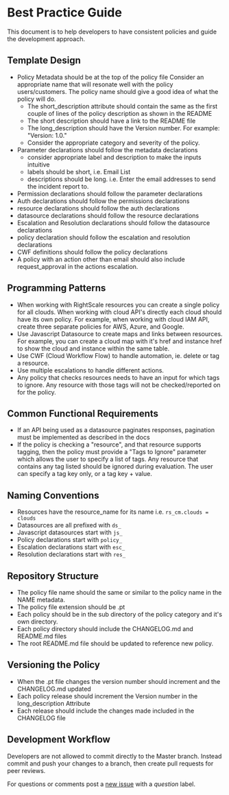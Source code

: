 # Best Practice Guide

This document is to help developers to have consistent policies and guide the development approach.  

## Template Design

- Policy Metadata should be at the top of the policy file
Consider an appropriate name that will resonate well with the policy users/customers.   The policy name should give a good idea of what the policy will do.
   - The short_description attribute should contain the same as the first couple of lines of the policy description as shown in the README
   - The short description should have a link to the README file
   - The long_description should have the Version number.  For example: "Version: 1.0."
   - Consider the appropriate category and severity of the policy.
- Parameter declarations should follow the metadata declarations
   - consider appropriate label and description to make the inputs intuitive
   - labels should be short, i.e. Email List
   - descriptions should be long. i.e. Enter the email addresses to send the incident report to.  
- Permission declarations should follow the parameter declarations
- Auth declarations should follow the permissions declarations
- resource declarations should follow the auth declarations
- datasource declarations should follow the resource declarations
- Escalation and Resolution declarations should follow the datasource declarations
- policy declaration should follow the escalation and resolution declarations
- CWF definitions should follow the policy declarations
- A policy with an action other than email should also include request_approval in the actions escalation.

## Programming Patterns
- When working with RightScale resources you can create a single policy for all clouds.  When working with cloud API's directly each cloud should have its own policy.  For example, when working with cloud IAM API, create three separate policies for AWS, Azure, and Google.
- Use Javascript Datasource to create maps and links between resources.  For example, you can create a cloud map with it's href and instance href to show the cloud and instance within the same table.
- Use CWF (Cloud Workflow Flow) to handle automation, ie. delete or tag a resource.
- Use multiple escalations to handle different actions.  
- Any policy that checks resources needs to have an input for which tags to ignore. Any resource with those tags will not be checked/reported on for the policy.

## Common Functional Requirements
- If an API being used as a datasource paginates responses, pagination must be implemented as described in the docs
- If the policy is checking a "resource", and that resource supports tagging, then the policy must provide a "Tags to Ignore" parameter which allows the user to specify a list of tags. Any resource that contains any tag listed should be ignored during evaluation. The user can specify a tag key only, or a tag key + value.

## Naming Conventions
- Resources have the resource_name for its name i.e. `rs_cm.clouds = clouds`
- Datasources are all prefixed with `ds_`
- Javascript datasources start with `js_`
- Policy declarations start with `policy_`
- Escalation declarations start with `esc_`
- Resolution declarations start with `res_`

## Repository Structure

- The policy file name should the same or similar to the policy name in the NAME metadata.
- The policy file extension should be .pt
- Each policy should be in the sub directory of the policy category and it's own directory.
- Each policy directory should include the CHANGELOG.md and README.md files
- The root README.md file should be updated to reference new policy.

## Versioning the Policy
- When the .pt file changes the version number should increment and the CHANGELOG.md updated
- Each policy release should increment the Version number in the long_description Attribute
- Each release should include the changes made included in the CHANGELOG file

## Development Workflow
Developers are not allowed to commit directly to the Master branch.  Instead commit and push your changes to a branch, then create pull requests for peer reviews.  

For questions or comments post a [new issue](https://github.com/flexera/policy_templates/issues/new) with a *question* label.
